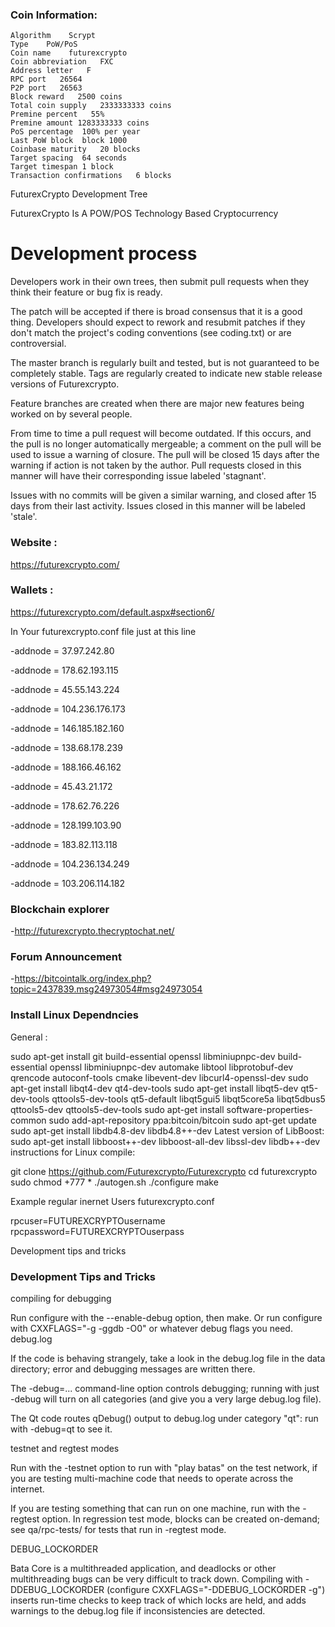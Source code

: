 

### Coin Information:

    Algorithm    Scrypt
    Type    PoW/PoS
    Coin name    futurexcrypto
    Coin abbreviation   FXC
    Address letter   F
    RPC port   26564
    P2P port   26563
    Block reward   2500 coins
    Total coin supply   2333333333 coins
    Premine percent   55%
    Premine amount 1283333333 coins
    PoS percentage	100% per year
    Last PoW block	block 1000
    Coinbase maturity	20 blocks
    Target spacing	64 seconds
    Target timespan	1 block
    Transaction confirmations	6 blocks
    
    
FuturexCrypto Development Tree

FuturexCrypto Is A POW/POS Technology Based Cryptocurrency

Development process
=====================================

Developers work in their own trees, then submit pull requests when they 
think their feature or bug fix is ready.

The patch will be accepted if there is broad consensus that it is a 
good thing. Developers should expect to rework and resubmit patches
if they don't match the project's coding conventions (see coding.txt)
 or are controversial.
 
The master branch is regularly built and tested, but is not guaranteed to be 
completely stable. Tags are regularly created to indicate 
new stable release versions of Futurexcrypto.

Feature branches are created when there are major new features being 
worked on by several people.

From time to time a pull request will become outdated. If this occurs, and
the pull is no longer automatically mergeable; a comment on the pull will
be used to issue a warning of closure. The pull will be closed 15 days 
after the warning if action is not taken by the author. Pull requests closed
in this manner will have their corresponding issue labeled 'stagnant'.

Issues with no commits will be given a similar warning, and closed after 
15 days from their last activity. Issues closed in this manner will be 
labeled 'stale'.



### Website :

https://futurexcrypto.com/


### Wallets :

https://futurexcrypto.com/default.aspx#section6/


In Your futurexcrypto.conf file just at this line

-addnode = 37.97.242.80


-addnode = 178.62.193.115


-addnode = 45.55.143.224


-addnode = 104.236.176.173


-addnode = 146.185.182.160


-addnode = 138.68.178.239


-addnode = 188.166.46.162


-addnode = 45.43.21.172


-addnode = 178.62.76.226


-addnode = 128.199.103.90


-addnode = 183.82.113.118


-addnode = 104.236.134.249


-addnode = 103.206.114.182



### Blockchain explorer
-http://futurexcrypto.thecryptochat.net/

### Forum Announcement
-https://bitcointalk.org/index.php?topic=2437839.msg24973054#msg24973054


### Install Linux Dependncies

General :

sudo apt-get install git build-essential openssl libminiupnpc-dev build-essential openssl libminiupnpc-dev automake libtool libprotobuf-dev qrencode autoconf-tools cmake libevent-dev libcurl4-openssl-dev 
sudo apt-get install libqt4-dev qt4-dev-tools
sudo apt-get install libqt5-dev qt5-dev-tools qttools5-dev-tools qt5-default libqt5gui5 libqt5core5a libqt5dbus5 qttools5-dev qttools5-dev-tools 
sudo apt-get install software-properties-common 
sudo add-apt-repository ppa:bitcoin/bitcoin 
sudo apt-get update 
sudo apt-get install libdb4.8-dev libdb4.8++-dev 
Latest version of LibBoost: 
sudo apt-get install libboost++-dev libboost-all-dev libssl-dev libdb++-dev
instructions for Linux compile:

git clone https://github.com/Futurexcrypto/Futurexcrypto
cd futurexcrypto
sudo chmod +777 *
./autogen.sh
./configure
make



Example regular inernet Users futurexcrypto.conf

rpcuser=FUTUREXCRYPTOusername 
rpcpassword=FUTUREXCRYPTOuserpass

Development tips and tricks
### Development Tips and Tricks

compiling for debugging

Run configure with the --enable-debug option, then make. Or run configure with CXXFLAGS="-g -ggdb -O0" or whatever debug flags you need. debug.log

If the code is behaving strangely, take a look in the debug.log file in the data directory; error and debugging messages are written there.

The -debug=... command-line option controls debugging; running with just -debug will turn on all categories (and give you a very large debug.log file).

The Qt code routes qDebug() output to debug.log under category "qt": run with -debug=qt to see it.

testnet and regtest modes

Run with the -testnet option to run with "play batas" on the test network, if you are testing multi-machine code that needs to operate across the internet.

If you are testing something that can run on one machine, run with the -regtest option. In regression test mode, blocks can be created on-demand; see qa/rpc-tests/ for tests that run in -regtest mode.

DEBUG_LOCKORDER

Bata Core is a multithreaded application, and deadlocks or other multithreading bugs can be very difficult to track down. Compiling with -DDEBUG_LOCKORDER (configure CXXFLAGS="-DDEBUG_LOCKORDER -g") inserts run-time checks to keep track of which locks are held, and adds warnings to the debug.log file if inconsistencies are detected.




